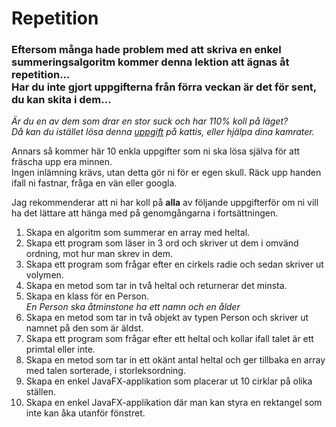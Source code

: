 # Repetition
### Eftersom många hade problem med att skriva en enkel summeringsalgoritm kommer denna lektion att ägnas åt repetition...<br>Har du inte gjort uppgifterna från förra veckan är det för sent, du kan skita i dem...
*Är du en av dem som drar en stor suck och har 110% koll på läget? <br>
Då kan du istället lösa denna [uppgift](https://open.kattis.com/problems/safe) på kattis, eller hjälpa dina kamrater.*


Annars så kommer här 10 enkla uppgifter som ni ska lösa själva för att fräscha upp era minnen. <br>
Ingen inlämning krävs, utan detta gör ni för er egen skull. Räck upp handen ifall ni fastnar, fråga en vän eller googla.<br>

Jag rekommenderar att ni har koll på **alla** av följande uppgifterför om ni vill ha det lättare att hänga med på genomgångarna i fortsättningen. 

1. Skapa en algoritm som summerar en array med heltal.
2. Skapa ett program som läser in 3 ord och skriver ut dem i omvänd ordning, mot hur man skrev in dem.
3. Skapa ett program som frågar efter en cirkels radie och sedan skriver ut volymen.
4. Skapa en metod som tar in två heltal och returnerar det minsta.
5. Skapa en klass för en Person. <br>
*En Person ska åtminstone ha ett namn och en ålder*
6. Skapa en metod som tar in två objekt av typen Person och skriver ut namnet på den som är äldst.
7. Skapa ett program som frågar efter ett heltal och kollar ifall talet är ett primtal eller inte.
8. Skapa en metod som tar in ett okänt antal heltal och ger tillbaka en array med talen sorterade, i storleksordning.
9. Skapa en enkel JavaFX-applikation som placerar ut 10 cirklar på olika ställen.
10. Skapa en enkel JavaFX-applikation där man kan styra en rektangel som inte kan åka utanför fönstret.
